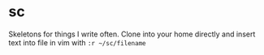 # sc
Skeletons for things I write often. Clone into your home directly and insert text into file in vim with `:r ~/sc/filename`
